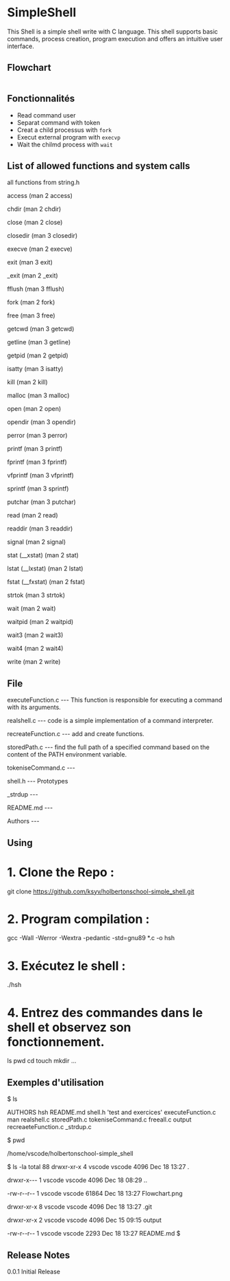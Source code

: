 <a href="https://zupimages.net/viewer.php?id=23/51/i7sp.png"><img src="https://zupimages.net/up/23/51/i7sp.png" alt="" /></a>


# SimpleShell

This Shell is a simple shell write with C language. This shell supports basic commands, process creation, program execution and offers an intuitive user interface.

## Flowchart

<a href="https://zupimages.net/viewer.php?id=23/50/8off.png"><img src="https://zupimages.net/up/23/50/8off.png" alt="" /></a>

## Fonctionnalités

- Read command user
- Separat command with token
- Creat a child processus with `fork`
- Execut external program with `execvp`
- Wait the chilmd process with `wait`

## List of allowed functions and system calls

   all functions from string.h

   access (man 2 access)

   chdir (man 2 chdir)

   close (man 2 close)

   closedir (man 3 closedir)

   execve (man 2 execve)

   exit (man 3 exit)

   _exit (man 2 _exit)

   fflush (man 3 fflush)

   fork (man 2 fork)

   free (man 3 free)

   getcwd (man 3 getcwd)

   getline (man 3 getline)

   getpid (man 2 getpid)

   isatty (man 3 isatty)

   kill (man 2 kill)

   malloc (man 3 malloc)

   open (man 2 open)

   opendir (man 3 opendir)

   perror (man 3 perror)

   printf (man 3 printf)

   fprintf (man 3 fprintf)

   vfprintf (man 3 vfprintf)

   sprintf (man 3 sprintf)

   putchar (man 3 putchar)

   read (man 2 read)

   readdir (man 3 readdir)

   signal (man 2 signal)

   stat (__xstat) (man 2 stat)

   lstat (__lxstat) (man 2 lstat)

   fstat (__fxstat) (man 2 fstat)

   strtok (man 3 strtok)

   wait (man 2 wait)

   waitpid (man 2 waitpid)

   wait3 (man 2 wait3)

   wait4 (man 2 wait4)

   write (man 2 write)

## File

executeFunction.c --- This function is responsible for executing a command with its arguments.

realshell.c --- code is a simple implementation of a command interpreter.

recreateFunction.c --- add and create functions.

storedPath.c --- find the full path of a specified command based on the content of the PATH environment variable.

tokeniseCommand.c ---

shell.h --- Prototypes

_strdup ---

README.md ---

Authors ---

## Using

# 1. Clone the Repo :

   git clone https://github.com/ksyv/holbertonschool-simple_shell.git

# 2. Program compilation :

   gcc -Wall -Werror -Wextra -pedantic -std=gnu89 \*.c -o hsh

# 3. Exécutez le shell :

   ./hsh

# 4. Entrez des commandes dans le shell et observez son fonctionnement.

ls
pwd
cd
touch
mkdir
...

## Exemples d'utilisation

$ ls

 AUTHORS             hsh      README.md             shell.h       'test and exercices'
 executeFunction.c   man      realshell.c           storedPath.c   tokeniseCommand.c
 freeall.c           output   recreaeteFunction.c   _strdup.c


$ pwd

/home/vscode/holbertonschool-simple_shell


$ ls -la
total 88
drwxr-xr-x 4 vscode vscode  4096 Dec 18 13:27 .

drwxr-x--- 1 vscode vscode  4096 Dec 18 08:29 ..

-rw-r--r-- 1 vscode vscode 61864 Dec 18 13:27 Flowchart.png

drwxr-xr-x 8 vscode vscode  4096 Dec 18 13:27 .git

drwxr-xr-x 2 vscode vscode  4096 Dec 15 09:15 output

-rw-r--r-- 1 vscode vscode  2293 Dec 18 13:27 README.md
$

## Release Notes
0.0.1
Initial Release